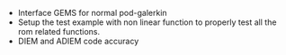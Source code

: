 
- Interface GEMS for normal pod-galerkin
- Setup the test example with non linear function to properly test all the rom related functions.
- DIEM and ADIEM code accuracy
	